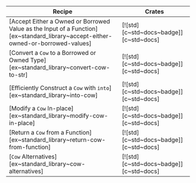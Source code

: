 | Recipe | Crates |
|---|---|
| [Accept Either a Owned or Borrowed Value as the Input of a Function][ex~standard_library~accept-either-owned-or-borrowed-values] | [![std][c~std~docs~badge]][c~std~docs] |
| [Convert a `Cow` to a Borrowed or Owned Type][ex~standard_library~convert-cow-to-str] | [![std][c~std~docs~badge]][c~std~docs] |
| [Efficiently Construct a `Cow` with `into`][ex~standard_library~into-cow] | [![std][c~std~docs~badge]][c~std~docs] |
| [Modify a `Cow` In-place][ex~standard_library~modify-cow-in-place] | [![std][c~std~docs~badge]][c~std~docs] |
| [Return a `Cow` from a Function][ex~standard_library~return-cow-from-function] | [![std][c~std~docs~badge]][c~std~docs] |
| [`Cow` Alternatives][ex~standard_library~cow-alternatives] | [![std][c~std~docs~badge]][c~std~docs] |
